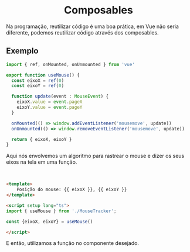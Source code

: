 <h1 align="center">Composables</h1>

Na programação, reutilizar código é uma boa prática, em Vue não seria diferente, podemos reutilizar código através dos composables.

## Exemplo

```ts
import { ref, onMounted, onUnmounted } from 'vue'

export function useMouse() {
  const eixoX = ref(0)
  const eixoY = ref(0)

  function update(event : MouseEvent) {
    eixoX.value = event.pageX
    eixoY.value = event.pageY
  }

  onMounted(() => window.addEventListener('mousemove', update))
  onUnmounted(() => window.removeEventListener('mousemove', update))

  return { eixoX, eixoY }
}
```

Aqui nós envolvemos um algoritmo para rastrear o mouse e dizer os seus eixos na tela em uma função.

<br>

```html
<template>
    Posição do mouse: {{ eixoX }}, {{ eixoY }}    
</template>

<script setup lang="ts">
import { useMouse } from './MouseTracker';

const {eixoX, eixoY} = useMouse()

</script>
```

E então, utilizamos a função no componente desejado.